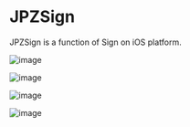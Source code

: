 # JPZSign
JPZSign is a function of Sign on iOS platform.

![image](https://github.com/xx040145/JPZSign/raw/master/images/1.jpg)

![image](https://github.com/xx040145/JPZSign/raw/master/images/2.jpg)

![image](https://github.com/xx040145/JPZSign/raw/master/images/3.jpg)

![image](https://github.com/xx040145/JPZSign/raw/master/images/4.jpg)
